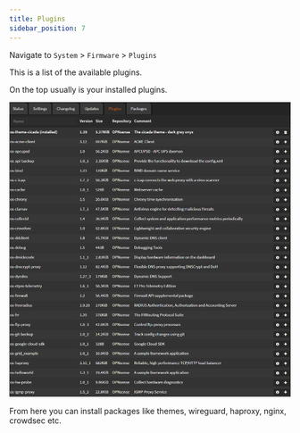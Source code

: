 ```yaml
---
title: Plugins
sidebar_position: 7
---
```


Navigate to `System` > `Firmware` > `Plugins`

This is a list of the available plugins.

On the top usually is your installed plugins.

![system-plugins](./img/system-plugins.png)

From here you can install packages like themes, wireguard, haproxy, nginx, crowdsec etc.
